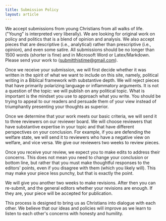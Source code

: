 ```yaml
---
title: Submission Policy
layout: article
---
```


We accept submissions from young Christians from all walks of life. ("Young" is interpreted very liberally). We are looking for original work on policy and politics that is a blend of opinion and analysis. We also accept pieces that are descriptive (i.e., analytical) rather than prescriptive (i.e., opinion), and even some satire. All submissions should be no longer than 1500 words (shorter is fine) and in Microsoft Word or Latex/Markdown. Please send your work to (submitthistime@gmail.com).

Once we receive your submission, we will first decide whether it was written in the spirit of what we want to include on this site, namely, political writing in a Biblical framework with substantive depth. We will reject pieces that have primarily polarizing language or inflammatory arguments. It is not a question of the topic: we will publish on any political topic. What is important is the mindset you use to approach what you write. You should be trying to appeal to our readers and persuade them of your view instead of triumphantly presenting your thoughts as superior.

Once we determine that your work meets our basic criteria, we will send it to three reviewers on our reviewer board. We will choose reviewers that have substantive expertise in your topic and that have different perspectives on your conclusion. For example, if you are defending the welfare state, we will send it to reviewers who have a negative view on welfare, and vice versa. We give our reviewers two weeks to review pieces.

Once you receive your review, we expect you to make edits to address their concerns. This does not mean you need to change your conclusion or bottom line, but rather that you must make thoughtful responses to the editors' points, even if you disagree with them (which you likely will). This may make your piece less punchy, but that is exactly the point.

We will give you another two weeks to make revisions. After then you can re-submit, and the general editors whether your revisions are enough. If they are, your piece will be accepted for publication.

This process is designed to bring us as Christians into dialogue with each other. We believe that our ideas and policies will improve as we learn to listen to each other's concerns with honesty and humility.
